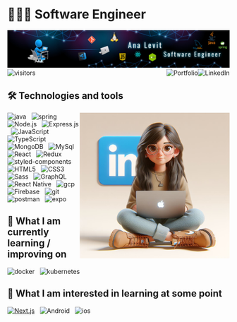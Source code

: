 # 👩🏻‍💻 Software Engineer

<img src="bg.jpeg" /> 
<span>
<img src="https://api.visitorbadge.io/api/VisitorHit?user=anaalamed&repo=github-visitors-badge&countColor=282C34" alt="visitors" title="visitors" height="25" />
&nbsp;

<a href="https://www.linkedin.com/in/ana-levit-2934a0150" target="_blank">
<img src="https://img.shields.io/badge/LinkedIn-282C34?logo=linkedin&logoColor=0077B5" alt="LinkedIn" title="LinkedIn" margin="100px" height="35" align="right" />
</a>
&nbsp;
<a href="https://ana-levit-portfolio-ts.web.app" target="_blank">
<img src="https://img.shields.io/badge/-My%20Portfolio-%23282C34?logo=googleDocs&logoColor=orange" alt="Portfolio" title="Portfolio" height="35" align="right"/>
</a>
&nbsp;
</span>

## 🛠 Technologies and tools

<img src="profileAI.jpeg" align="right" width="340px" height="330px" >

<img src="https://img.shields.io/badge/Java-282C34?logo=Java&logoColor=47A248" alt="java" title="java" height="25" />
&nbsp;
<img src="https://img.shields.io/badge/-Spring-%23282C34?logo=spring&logoColor=green" alt="spring" title="spring" height="25" />
&nbsp;
<img src="https://img.shields.io/badge/Node.js-282C34?logo=node.js&logoColor=339933" alt="Node.js" title="Node.js" height="25" />
&nbsp;
<img src="https://img.shields.io/badge/Express-282C34?logo=express&logoColor=FFFFFF" alt="Express.js" title="Express.js" height="25" />
&nbsp;
<img src="https://img.shields.io/badge/JavaScript-282C34?logo=javascript&logoColor=F7DF1E" alt="JavaScript" title="JavaScript" height="25" />
&nbsp;
<img src="https://img.shields.io/badge/TypeScript-282C34?logo=typescript&logoColor=3178C6" alt="TypeScript" title="TypeScript" height="25" />
&nbsp;
<img src="https://img.shields.io/badge/MongoDB-282C34?logo=mongodb&logoColor=47A248" alt="MongoDB" title="MongoDB" height="25" />
&nbsp;
<img src="https://img.shields.io/badge/MySql-282C34?logo=MySql&logoColor=fff" alt="MySql" title="MySql" height="25" />
&nbsp;
<img src="https://img.shields.io/badge/-React-%23282C34?logo=react&logoColor=61DAFB%22%20alt=%22React%20Native%20logo" alt="React" title="React" height="25" />
&nbsp;
<img src="https://img.shields.io/badge/Redux-282C34?logo=redux&logoColor=764ABC" alt="Redux" title="Redux" height="25" />
&nbsp;
<img src="https://img.shields.io/static/v1?label=&message=styled-components&color=282C34&logo=styled-components&logoColor=DB7093" alt="styled-components" title="styled-components" height="25" />
&nbsp;
<img src="https://img.shields.io/badge/HTML5-282C34?logo=html5&logoColor=E34F26" alt="HTML5" title="HTML5" height="25" />
&nbsp;
<img src="https://img.shields.io/badge/CSS3-282C34?logo=css3&logoColor=1572B6" alt="CSS3" title="CSS3" height="25" />
&nbsp;
<img src="https://img.shields.io/badge/Sass-282C34?logo=sass&logoColor=CC6699" alt="Sass" title="Sass" height="25" />
&nbsp;
<img src="https://img.shields.io/badge/GraphQL-282C34?logo=graphql&logoColor=E10098" alt="GraphQL" title="GraphQL" height="25" />
&nbsp;
<img src="https://img.shields.io/badge/React Native-282C34?logo=react&logoColor=61DAFB" alt="React Native" title="React Native" height="25" />
&nbsp;
<img src="https://img.shields.io/badge/-GCP-%23282C34?logo=googleCloud&logoColor=blue" alt="gcp" title="gcp" height="25" />
&nbsp;

<img src="https://img.shields.io/badge/Firebase-282C34?logo=firebase&logoColor=FFCA28" alt="Firebase" title="Firebase" height="25" />
&nbsp;
<img src="https://img.shields.io/badge/git-282C34?logo=git&logoColor=F05032" alt="git" title="git" height="25" />
&nbsp;
<img src="https://img.shields.io/badge/Postman-282C34?logo=postman&logoColor=e35b17" alt="postman" title="postman" height="25" />
&nbsp;
<img src="https://img.shields.io/badge/Expo-282C34?logo=expo&logoColor=grey" alt="expo" title="Expo" height="25" />
&nbsp;
<br>

## 📖 What I am currently learning / improving on

<img src="https://img.shields.io/badge/-Docker-%23282C34?logo=docker&logoColor=blue" alt="docker" title="docker" height="25" />
&nbsp;
<img src="https://img.shields.io/badge/-Kubernetes-%23282C34?logo=kubernetes&logoColor=blue" alt="kubernetes" title="kubernetes" height="25" />
&nbsp;
<br>

## 👾 What I am interested in learning at some point

[<img src="https://img.shields.io/badge/Next.js-282C34?logo=next.js&logoColor=FFFFFF" alt="Next.js" title="Next.js" height="25" />]()
&nbsp;
<img src="https://img.shields.io/badge/Android-282C34?logo=android&logoColor=3DDC84" alt="Android" title="Android" height="25" />
&nbsp;
<img src="https://img.shields.io/badge/iOS-282C34?logo=ios&logoColor=black" alt="ios" title="ios" height="25" />
&nbsp;
